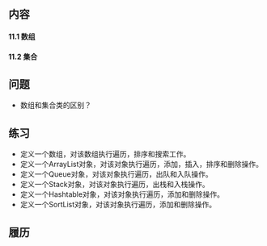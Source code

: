 ## 内容
#### 11.1 数组

#### 11.2 集合

## 问题
+ 数组和集合类的区别？

## 练习
+ 定义一个数组，对该数组执行遍历，排序和搜索工作。
+ 定义一个ArrayList对象，对该对象执行遍历，添加，插入，排序和删除操作。
+ 定义一个Queue对象，对该对象执行遍历，出队和入队操作。
+ 定义一个Stack对象，对该对象执行遍历，出栈和入栈操作。
+ 定义一个Hashtable对象，对该对象执行遍历，添加和删除操作。
+ 定义一个SortList对象，对该对象执行遍历，添加和删除操作。

## 履历

